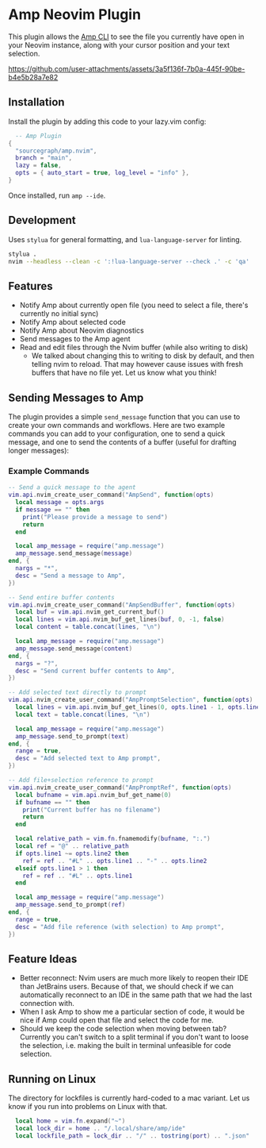 # Amp Neovim Plugin

This plugin allows the [Amp CLI](https://ampcode.com/manual#cli) to see the file you currently have open in your Neovim instance, along with your cursor position and your text selection.


https://github.com/user-attachments/assets/3a5f136f-7b0a-445f-90be-b4e5b28a7e82


## Installation

Install the plugin by adding this code to your lazy.vim config:

```lua
  -- Amp Plugin
{
  "sourcegraph/amp.nvim",
  branch = "main", 
  lazy = false,
  opts = { auto_start = true, log_level = "info" },
}
```

Once installed, run `amp --ide`.

## Development

Uses `stylua` for general formatting, and `lua-language-server` for linting.

```bash
stylua .
nvim --headless --clean -c ':!lua-language-server --check .' -c 'qa'
```

## Features

- Notify Amp about currently open file (you need to select a file, there's currently no initial sync)
- Notify Amp about selected code
- Notify Amp about Neovim diagnostics
- Send messages to the Amp agent
- Read and edit files through the Nvim buffer (while also writing to disk)
  - We talked about changing this to writing to disk by default, and then telling nvim to reload. That may however cause issues with fresh buffers that have no file yet. Let us know what you think!

## Sending Messages to Amp

The plugin provides a simple `send_message` function that you can use to create your own commands and workflows. Here are two example commands you can add to your configuration, one to send a quick message, and one to send the contents of a buffer (useful for drafting longer messages):

### Example Commands

```lua
-- Send a quick message to the agent
vim.api.nvim_create_user_command("AmpSend", function(opts)
  local message = opts.args
  if message == "" then
    print("Please provide a message to send")
    return
  end

  local amp_message = require("amp.message")
  amp_message.send_message(message)
end, {
  nargs = "*",
  desc = "Send a message to Amp",
})

-- Send entire buffer contents
vim.api.nvim_create_user_command("AmpSendBuffer", function(opts)
  local buf = vim.api.nvim_get_current_buf()
  local lines = vim.api.nvim_buf_get_lines(buf, 0, -1, false)
  local content = table.concat(lines, "\n")

  local amp_message = require("amp.message")
  amp_message.send_message(content)
end, {
  nargs = "?",
  desc = "Send current buffer contents to Amp",
})

-- Add selected text directly to prompt
vim.api.nvim_create_user_command("AmpPromptSelection", function(opts)
  local lines = vim.api.nvim_buf_get_lines(0, opts.line1 - 1, opts.line2, false)
  local text = table.concat(lines, "\n")

  local amp_message = require("amp.message")
  amp_message.send_to_prompt(text)
end, {
  range = true,
  desc = "Add selected text to Amp prompt",
})

-- Add file+selection reference to prompt
vim.api.nvim_create_user_command("AmpPromptRef", function(opts)
  local bufname = vim.api.nvim_buf_get_name(0)
  if bufname == "" then
    print("Current buffer has no filename")
    return
  end

  local relative_path = vim.fn.fnamemodify(bufname, ":.")
  local ref = "@" .. relative_path
  if opts.line1 ~= opts.line2 then
    ref = ref .. "#L" .. opts.line1 .. "-" .. opts.line2
  elseif opts.line1 > 1 then
    ref = ref .. "#L" .. opts.line1
  end

  local amp_message = require("amp.message")
  amp_message.send_to_prompt(ref)
end, {
  range = true,
  desc = "Add file reference (with selection) to Amp prompt",
})
```

## Feature Ideas

- Better reconnect: Nvim users are much more likely to reopen their IDE than JetBrains users. Because of that, we should check if we can automatically reconnect to an IDE in the same path that we had the last connection with.
- When I ask Amp to show me a particular section of code, it would be nice if Amp could open that file and select the code for me.
- Should we keep the code selection when moving between tab? Currently you can't switch to a split terminal if you don't want to loose the selection, i.e. making the built in terminal unfeasible for code selection.

## Running on Linux

The directory for lockfiles is currently hard-coded to a mac variant. Let us know if you run into problems on Linux with that.

```lua
  local home = vim.fn.expand("~")
  local lock_dir = home .. "/.local/share/amp/ide"
  local lockfile_path = lock_dir .. "/" .. tostring(port) .. ".json"
```
